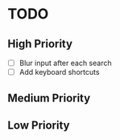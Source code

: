# TODO

## High Priority

- [ ] Blur input after each search
- [ ] Add keyboard shortcuts

## Medium Priority

## Low Priority
